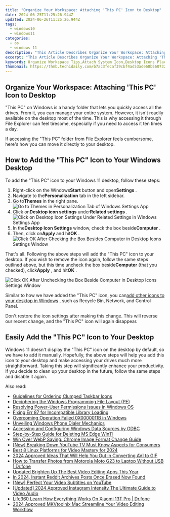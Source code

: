 ```yaml
---
title: "Organize Your Workspace: Attaching 'This PC' Icon to Desktop"
date: 2024-06-25T11:25:26.944Z
updated: 2024-06-26T11:25:26.944Z
tags:
  - windows10
  - windows11
categories:
  - os
  - windows 11
description: "This Article Describes Organize Your Workspace: Attaching 'This PC' Icon to Desktop"
excerpt: "This Article Describes Organize Your Workspace: Attaching 'This PC' Icon to Desktop"
keywords: Organize Workspace Tips,Attach System Icon,Desktop Icons Placement,Streamline Office Space,Efficient Desk Setup,PC Shortcuts Enhancement,Personal Desktop Management
thumbnail: https://thmb.techidaily.com/b7ac3fecaf39cbf4ad53ade68b5607328fb5fc5fabf85fb01691cb6e94c786a0.jpg
---
```


## Organize Your Workspace: Attaching 'This PC' Icon to Desktop

 "This PC" on Windows is a handy folder that lets you quickly access all the drives. From it, you can manage your entire system. However, it isn't readily available on the desktop most of the time. This is why accessing it through File Explorer can feel tiresome, especially if you need to access it ten times a day.

 If accessing the "This PC" folder from File Explorer feels cumbersome, here's how you can move it directly to your desktop.

## How to Add the "This PC" Icon to Your Windows Desktop

 To add the "This PC" icon to your Windows 11 desktop, follow these steps:

1. Right-click on the Windows**Start** button and open**Settings** .
2. Navigate to the**Personalization** tab in the left sidebar.
3. Go to**Themes** in the right pane.  
![Go to Themes in Personalization Tab of Windows Settings App](https://static1.makeuseofimages.com/wordpress/wp-content/uploads/2023/04/1-go-to-themes-in-personalization-tab-of-windows-settings-app.jpg)
4. Click on**Desktop icon settings** under**Related settings** .  
![Click on Desktop Icon Settings Under Related Settings in Windows Settings App](https://static1.makeuseofimages.com/wordpress/wp-content/uploads/2023/04/2-click-on-desktop-icon-settings-under-related-settings-in-windows-settings-app.jpg)
5. In the**Desktop Icon Settings** window, check the box beside**Computer** .
6. Then, click on**Apply** and hit**OK** .  
![Click OK After Checking the Box Besides Computer in Desktop Icons Settings Window](https://static1.makeuseofimages.com/wordpress/wp-content/uploads/2023/04/3-click-ok-after-checking-the-box-besides-computer-in-desktop-icons-settings-window.jpg)

 That's all. Following the above steps will add the "This PC" icon to your desktop. If you wish to remove the icon again, follow the same steps outlined above, but this time uncheck the box beside**Computer** (that you checked), click**Apply** , and hit**OK** .

![Click OK After Unchecking the Box Beside Computer in Desktop Icons Settings Window](https://static1.makeuseofimages.com/wordpress/wp-content/uploads/2023/04/4-click-ok-after-unchecking-the-box-beside-computer-in-desktop-icons-settings-window.jpg)

 Similar to how we have added the "This PC" icon, you can[add other icons to your desktop in Windows](https://www.makeuseof.com/how-to-add-icon-to-desktop-windows/) , such as Recycle Bin, Network, and Control Panel.

 Don't restore the icon settings after making this change. This will reverse our recent change, and the "This PC" icon will again disappear.

## Easily Add the "This PC" Icon to Your Desktop

 Windows 11 doesn't display the "This PC" icon on the desktop by default, so we have to add it manually. Hopefully, the above steps will help you add this icon to your desktop and make accessing your drives much more straightforward. Taking this step will significantly enhance your productivity. If you decide to clean up your desktop in the future, follow the same steps and disable it again.


<ins class="adsbygoogle"
     style="display:block"
     data-ad-format="autorelaxed"
     data-ad-client="ca-pub-7571918770474297"
     data-ad-slot="1223367746"></ins>



<ins class="adsbygoogle"
     style="display:block"
     data-ad-client="ca-pub-7571918770474297"
     data-ad-slot="8358498916"
     data-ad-format="auto"
     data-full-width-responsive="true"></ins>

<span class="atpl-alsoreadstyle">Also read:</span>
<div><ul>
<li><a href="https://win11.techidaily.com/guidelines-for-ordering-clumped-taskbar-icons/"><u>Guidelines for Ordering Clumped Taskbar Icons</u></a></li>
<li><a href="https://win11.techidaily.com/deciphering-the-windows-programming-file-layout-pe/"><u>Deciphering the Windows Programming File Layout (PE)</u></a></li>
<li><a href="https://win11.techidaily.com/resolving-power-user-permissions-issues-in-windows-os/"><u>Resolving Power-User Permissions Issues in Windows OS</u></a></li>
<li><a href="https://win11.techidaily.com/fixing-err-87-for-incompatible-library-loading/"><u>Fixing Err 87 for Incompatible Library Loading</u></a></li>
<li><a href="https://win11.techidaily.com/overcoming-operation-failed-0x0000011b-in-windows/"><u>Overcoming Operation Failed 0X0000011B in Windows</u></a></li>
<li><a href="https://win11.techidaily.com/unveiling-windows-phone-dialer-mechanics/"><u>Unveiling Windows Phone Dialer Mechanics</u></a></li>
<li><a href="https://win11.techidaily.com/accessing-and-configuring-windows-data-sources-by-odbc/"><u>Accessing and Configuring Windows Data Sources by ODBC</u></a></li>
<li><a href="https://win11.techidaily.com/step-by-step-guide-for-deleting-ms-edge-win11/"><u>Step-by-Step Guide for Deleting MS Edge Win11</u></a></li>
<li><a href="https://win11.techidaily.com/win-over-webp-saving-chrome-image-format-change-guide/"><u>Win Over WebP Saving: Chrome Image Format Change Guide</u></a></li>
<li><a href="https://youtube-video-recordings.techidaily.com/new-breaking-down-youtube-tv-must-know-aspects-for-consumers/"><u>[New] Breaking Down YouTube TV  Must Know Aspects for Consumers</u></a></li>
<li><a href="https://youtube-clips.techidaily.com/best-8-linux-platforms-for-video-mastery-for-2024/"><u>Best 8 Linux Platforms for Video Mastery for 2024</u></a></li>
<li><a href="https://ai-editing-video.techidaily.com/2024-approved-ideas-that-will-help-you-out-in-converting-avi-to-gif/"><u>2024 Approved Ideas That Will Help You Out in Converting AVI to GIF</u></a></li>
<li><a href="https://android-transfer.techidaily.com/how-to-transfer-photos-from-motorola-moto-g23-to-laptop-without-usb-drfone-by-drfone-transfer-from-android-transfer-from-android/"><u>How to Transfer Photos from Motorola Moto G23 to Laptop Without USB | Dr.fone</u></a></li>
<li><a href="https://smart-video-creator.techidaily.com/updated-brighten-up-the-best-video-editing-apps-this-year/"><u>Updated Brighten Up The Best Video Editing Apps This Year</u></a></li>
<li><a href="https://extra-approaches.techidaily.com/in-2024-instant-reddit-archives-posts-once-erased-now-found/"><u>In 2024, Instant Reddit Archives  Posts Once Erased Now Found</u></a></li>
<li><a href="https://facebook-video-footage.techidaily.com/new-perfect-your-video-subtitles-on-youtube/"><u>[New] Perfect Your Video Subtitles on YouTube</u></a></li>
<li><a href="https://instagram-videos.techidaily.com/updated-2024-approved-instagram-intensity-the-ultimate-guide-to-video-audio/"><u>[Updated] 2024 Approved  Instagram Intensity  The Ultimate Guide to Video Audio</u></a></li>
<li><a href="https://fake-location.techidaily.com/life360-learn-how-everything-works-on-xiaomi-13t-pro-drfone-by-drfone-virtual-android/"><u>Life360 Learn How Everything Works On Xiaomi 13T Pro | Dr.fone</u></a></li>
<li><a href="https://smart-video-creator.techidaily.com/2024-approved-mkvtoolnix-mac-streamline-your-video-editing-workflow/"><u>2024 Approved MKVtoolnix Mac Streamline Your Video Editing Workflow</u></a></li>
</ul></div>
